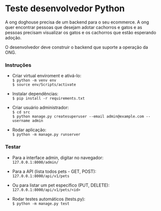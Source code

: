# Teste desenvolvedor Python

A ong doghouse precisa de um backend para o seu ecommerce. A ong quer encontrar pessoas que desejam adotar cachorros e gatos e as pessoas precisam visualizar os gatos e os cachorros que estão esperando adoção.

O desenvolvedor deve construir o backend que suporte a operação da ONG.

### Instruções   

* Criar virtual enviroment e ativá-lo:   
`$ python -m venv env`   
`$ source env/Scripts/activate`   

* Instalar dependências:   
`$ pip install -r requirements.txt`   

* Criar usuário administrador:   
`$ cd src`   
`$ python manage.py createsuperuser --email admin@example.com --username admin`   

* Rodar aplicação:   
`$ python -m manage.py runserver`   

### Testar   

* Para a interface admin, digitar no navegador:   
`127.0.0.1:8000/admin/`   

* Para a API (lista todos pets - GET, POST):   
`127.0.0.1:8000/api/v1/pets`   

* Ou para listar um pet específico (PUT, DELETE):   
`127.0.0.1:8000/api/v1/pets/<id>`   

* Rodar testes automáticos (tests.py):   
`$ python -m manage.py test`
